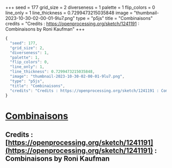 +++
seed = 177
grid_size = 2
diverseness = 1
palette = 1
flip_colors = 0
line_only = 1
line_thickness = 0.7299473215035848
image = "thumbnail-2023-10-30-02-00-01-9lu7.png"
type = "p5js"
title = "Combinaisons"
credits = "Credits : https://openprocessing.org/sketch/1241191 : Combinaisons by Roni Kaufman"
+++




~~~javascript
{
  "seed": 177,
  "grid_size": 2,
  "diverseness": 1,
  "palette": 1,
  "flip_colors": 0,
  "line_only": 1,
  "line_thickness": 0.7299473215035848,
  "image": "thumbnail-2023-10-30-02-00-01-9lu7.png",
  "type": "p5js",
  "title": "Combinaisons",
  "credits": "Credits : https://openprocessing.org/sketch/1241191 : Combinaisons by Roni Kaufman"
}
~~~



# [Combinaisons](https://openprocessing.org/sketch/2065396)

## Credits : [https://openprocessing.org/sketch/1241191](https://openprocessing.org/sketch/1241191) : Combinaisons by Roni Kaufman 

